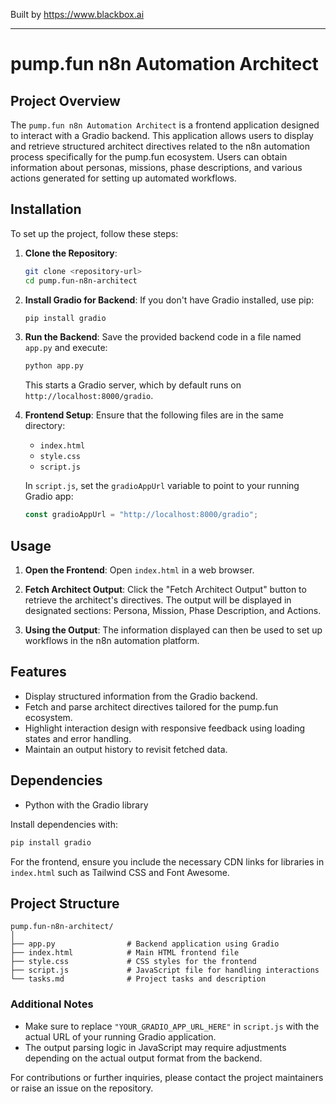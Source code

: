 
Built by https://www.blackbox.ai

---

# pump.fun n8n Automation Architect

## Project Overview
The `pump.fun n8n Automation Architect` is a frontend application designed to interact with a Gradio backend. This application allows users to display and retrieve structured architect directives related to the n8n automation process specifically for the pump.fun ecosystem. Users can obtain information about personas, missions, phase descriptions, and various actions generated for setting up automated workflows.

## Installation
To set up the project, follow these steps:

1. **Clone the Repository**:
   ```bash
   git clone <repository-url>
   cd pump.fun-n8n-architect
   ```

2. **Install Gradio for Backend**:
   If you don't have Gradio installed, use pip:
   ```bash
   pip install gradio
   ```

3. **Run the Backend**:
   Save the provided backend code in a file named `app.py` and execute:
   ```bash
   python app.py
   ```

   This starts a Gradio server, which by default runs on `http://localhost:8000/gradio`.

4. **Frontend Setup**:
   Ensure that the following files are in the same directory:
   - `index.html`
   - `style.css`
   - `script.js`
   
   In `script.js`, set the `gradioAppUrl` variable to point to your running Gradio app:
   ```javascript
   const gradioAppUrl = "http://localhost:8000/gradio";
   ```

## Usage
1. **Open the Frontend**:
   Open `index.html` in a web browser.

2. **Fetch Architect Output**:
   Click the "Fetch Architect Output" button to retrieve the architect's directives. The output will be displayed in designated sections: Persona, Mission, Phase Description, and Actions.

3. **Using the Output**:
   The information displayed can then be used to set up workflows in the n8n automation platform.

## Features
- Display structured information from the Gradio backend.
- Fetch and parse architect directives tailored for the pump.fun ecosystem.
- Highlight interaction design with responsive feedback using loading states and error handling.
- Maintain an output history to revisit fetched data.

## Dependencies
- Python with the Gradio library

Install dependencies with:
```bash
pip install gradio
```

For the frontend, ensure you include the necessary CDN links for libraries in `index.html` such as Tailwind CSS and Font Awesome.

## Project Structure
```
pump.fun-n8n-architect/
│
├── app.py                # Backend application using Gradio
├── index.html            # Main HTML frontend file
├── style.css             # CSS styles for the frontend
├── script.js             # JavaScript file for handling interactions
└── tasks.md              # Project tasks and description
```

### Additional Notes
- Make sure to replace `"YOUR_GRADIO_APP_URL_HERE"` in `script.js` with the actual URL of your running Gradio application.
- The output parsing logic in JavaScript may require adjustments depending on the actual output format from the backend.

For contributions or further inquiries, please contact the project maintainers or raise an issue on the repository.